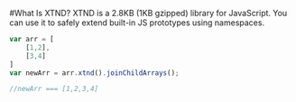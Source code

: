 #What Is XTND?
XTND is a 2.8KB (1KB gzipped) library for JavaScript. You can use it to safely extend built-in JS prototypes using namespaces.

```javascript
var arr = [
	[1,2],
    [3,4]
]
var newArr = arr.xtnd().joinChildArrays();

//newArr === [1,2,3,4]

```
